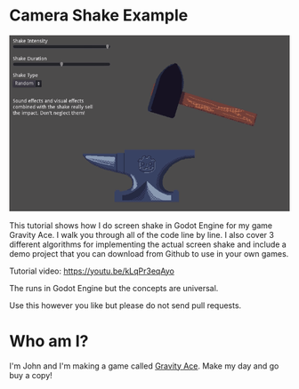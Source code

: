 # Camera Shake Example

![Camera shake preview](https://raw.githubusercontent.com/jotson/camera_shake_tutorial/main/preview.gif) 

This tutorial shows how I do screen shake in Godot Engine for my game Gravity Ace. I walk you through all of the code line by line. I also cover 3 different algorithms for implementing the actual screen shake and include a demo project that you can download from Github to use in your own games.

Tutorial video: https://youtu.be/kLqPr3eqAyo

The runs in Godot Engine but the concepts are universal.

Use this however you like but please do not send pull requests.

# Who am I?

I'm John and I'm making a game called <a href="https://gravityace.com">Gravity Ace</a>. Make my day and go buy a copy!
